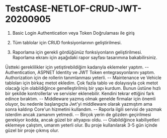# TestCASE-NETLOF-CRUD-JWT-20200905

1)	Basic Login Authentication veya Token Doğrulaması ile giriş

2)	Tüm tablolar için CRUD fonksiyonlarının geliştirilmesi.

3)	Raporlama için gerekli gördüğünüz fonksiyonların geliştirilmesi. Raporlama ekranı için aşağıdaki rapor sayfası tasarımına bakabilirsiniz. 

Üstteki gereklilikler için yetiştirebildiğim kadarıyla eklemeler yaptım. 
-- Authentication, ASPNET Identity ve JWT Token entegrasyonlarını yaptım. Authorization için de rollerin tanımlanması yeterli.
-- Maintenance ve Vehicle tabloları için birkaç metot ekledim. Çok fazla tablo ve dolayısıyla çok metot olacağı için olabildiğince genelleştirilmiş bir yapı kurdum. 
    Bunun üstüne hızlı bir şekilde kontrollerlar ve servisler eklenebilir. Kendini tekrar ettiğini fark edince bıraktım.
-- Middleware yazmış olmak genelde firmalar için önemli oluyor, bu nedenle başlangıçta Jwt'yi middleware olarak yazmıştım ama sonra kaldırıp Core'un hizmetini kullandım.
-- Raporla ilgili servisi de yazmak isterdim ancak zamanım yetmedi. 
-- Birçok yerin de gözden geçirilmesi gerekiyor kodda, ancak güzel bir altyapısı oldu.
-- Olabildiğince kabiliyetleri eklemeye çalıştım, umarım yeterli olur. Bu proje kullanılarak 3-5 gün içinde güzel bir proje çıkmış olur.
